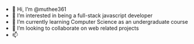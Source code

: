 - 👋 Hi, I’m @muthee361
- 👀 I’m interested in being a full-stack javascript developer
- 🌱 I’m currently learning Computer Science as an undergraduate course
- 💞️ I’m looking to collaborate on web related projects
- 📫 

<!---
muthee361/muthee361 is a ✨ special ✨ repository because its `README.md` (this file) appears on your GitHub profile.
You can click the Preview link to take a look at your changes.
--->
